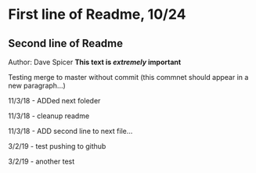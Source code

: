 # First line of Readme, 10/24
## Second line of Readme
Author: Dave Spicer
**This text is _extremely_ important**

Testing merge to master without commit (this commnet should appear in a new paragraph...)

11/3/18 - ADDed next foleder

11/3/18 - cleanup readme

11/3/18 - ADD second line to next file...

3/2/19 - test pushing to github

3/2/19 - another test
